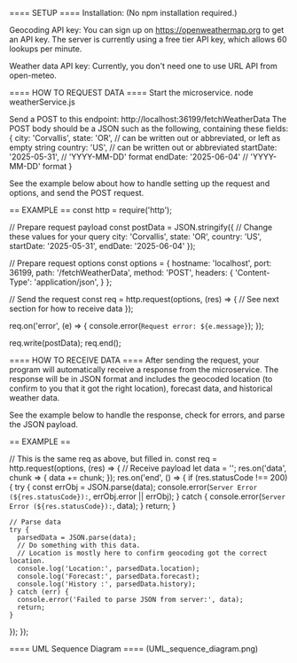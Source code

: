 ==== SETUP ====
Installation:
(No npm installation required.)

Geocoding API key:
You can sign up on https://openweathermap.org to get an API key. 
The server is currently using a free tier API key, which allows 
60 lookups per minute.

Weather data API key:
Currently, you don't need one to use URL API from open-meteo.




==== HOW TO REQUEST DATA ====
Start the microservice.
    node weatherService.js

Send a POST to this endpoint:
http://localhost:36199/fetchWeatherData
The POST body should be a JSON such as the following, containing these fields:
{
  city: 'Corvallis',
  state: 'OR',                 // can be written out or abbreviated, or left as empty string
  country: 'US',               // can be written out or abbreviated
  startDate: '2025-05-31',     // 'YYYY-MM-DD' format
  endDate: '2025-06-04'        // 'YYYY-MM-DD' format
}

See the example below about how to handle setting up the request and options,
and send the POST request.

== EXAMPLE ==
const http = require('http');

// Prepare request payload
const postData = JSON.stringify({
  // Change these values for your query
  city: 'Corvallis',
  state: 'OR',
  country: 'US',
  startDate: '2025-05-31',
  endDate: '2025-06-04'
});

// Prepare request options
const options = {
  hostname: 'localhost',
  port: 36199,
  path: '/fetchWeatherData',
  method: 'POST',
  headers: {
    'Content-Type': 'application/json',
  }
};

// Send the request
const req = http.request(options, (res) => {
  // See next section for how to receive data
});

req.on('error', (e) => {
  console.error(`Request error: ${e.message}`);
});

req.write(postData);
req.end();




==== HOW TO RECEIVE DATA ====
After sending the request, your program will automatically receive a response 
from the microservice. The response will be in JSON format and includes 
the geocoded location (to confirm to you that it got the right location), 
forecast data, and historical weather data.

See the example below to handle the response, check for errors, and 
parse the JSON payload.

== EXAMPLE ==

// This is the same req as above, but filled in.
const req = http.request(options, (res) => {
  // Receive payload
  let data = '';
  res.on('data', chunk => { data += chunk; });
  res.on('end', () => {
    if (res.statusCode !== 200) {
      try {
        const errObj = JSON.parse(data);
        console.error(`Server Error (${res.statusCode}):`, errObj.error || errObj);
      } catch {
        console.error(`Server Error (${res.statusCode}):`, data);
      }
      return;
    }
    
    // Parse data
    try {
      parsedData = JSON.parse(data);
      // Do something with this data.
      // Location is mostly here to confirm geocoding got the correct location.
      console.log('Location:', parsedData.location);
      console.log('Forecast:', parsedData.forecast);
      console.log('History :', parsedData.history);
    } catch (err) {
      console.error('Failed to parse JSON from server:', data);
      return;
    }
  });
});



==== UML Sequence Diagram ====
(UML_sequence_diagram.png)
